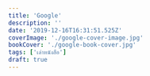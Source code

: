 ```yaml
---
title: 'Google'
description: ''
date: '2019-12-16T16:31:51.525Z'
coverImage: './google-cover-image.jpg'
bookCover: './google-book-cover.jpg'
tags: ['เล่าหนังสือ']
draft: true
---
```

